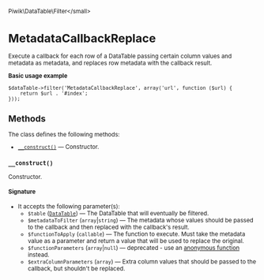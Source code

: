 <small>Piwik\DataTable\Filter\</small>

MetadataCallbackReplace
=======================

Execute a callback for each row of a DataTable passing certain column values and metadata as metadata, and replaces row metadata with the callback result.

**Basic usage example**

    $dataTable->filter('MetadataCallbackReplace', array('url', function ($url) {
        return $url . '#index';
    }));

Methods
-------

The class defines the following methods:

- [`__construct()`](#__construct) &mdash; Constructor.

<a name="__construct" id="__construct"></a>
<a name="__construct" id="__construct"></a>
### `__construct()`

Constructor.

#### Signature

-  It accepts the following parameter(s):
    - `$table` ([`DataTable`](../../../Piwik/DataTable.md)) &mdash;
       The DataTable that will eventually be filtered.
    - `$metadataToFilter` (`array`|`string`) &mdash;
       The metadata whose values should be passed to the callback and then replaced with the callback's result.
    - `$functionToApply` (`callable`) &mdash;
       The function to execute. Must take the metadata value as a parameter and return a value that will be used to replace the original.
    - `$functionParameters` (`array`|`null`) &mdash;
       deprecated - use an [anonymous function](http://php.net/manual/en/functions.anonymous.php) instead.
    - `$extraColumnParameters` (`array`) &mdash;
       Extra column values that should be passed to the callback, but shouldn't be replaced.

